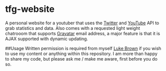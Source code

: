 tfg-website
===========

A personal website for a youtuber that uses the [Twitter](https://dev.twitter.com/docs/platform-objects/users) and [YouTube](https://developers.google.com/youtube/v3/code_samples/php) API to grab statistics and data. Also comes with a requested light weight chatrooom that supports [Gravatar](http://en.gravatar.com/) email address, a major feature is that it is AJAX supported with dynamic updating.

##Usage
Written permission is required from myself [Luke Brown](mailto:me@luke.sx) if you wish to use my content or anything within this repository. I am more than happy to share my code, but please ask me / make me aware, first before you do so.
